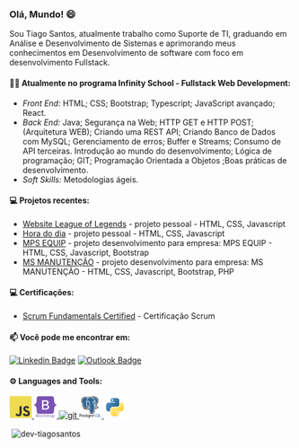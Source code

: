 ### Olá, Mundo! 😄

Sou Tiago Santos, atualmente trabalho como Suporte de TI, graduando em Análise e Desenvolvimento de Sistemas e aprimorando meus conhecimentos em Desenvolvimento de software com foco em desenvolvimento Fullstack.

#### 👨‍💻 **Atualmente no programa Infinity School - Fullstack Web Development:**

- *Front End:* HTML; CSS; Bootstrap; Typescript; JavaScript avançado; React.
- *Back End:* Java; Segurança na Web; HTTP GET e HTTP POST; (Arquitetura WEB); Criando uma REST API; Criando Banco de Dados com MySQL; Gerenciamento de erros; Buffer e Streams; Consumo de API terceiras. Introdução ao mundo do desenvolvimento; Lógica de programação; GIT; Programação Orientada a Objetos ;Boas práticas de desenvolvimento.
- *Soft Skills:* Metodologias ágeis.

#### 💻 **Projetos recentes:**
- [Website League of Legends](https://github.com/dev-tiagosantos/League-of-legends-website-onepage) - projeto pessoal - HTML, CSS, Javascript
- [Hora do dia]( https://github.com/dev-tiagosantos/hora-do-dia) - projeto pessoal - HTML, CSS, Javascript
- [MPS EQUIP]( https://www.mpsequip.com.br/) - projeto desenvolvimento para empresa: MPS EQUIP - HTML, CSS, Javascript, Bootstrap
- [MS MANUTENÇÃO]( https://msmanutencao.com.br//) - projeto desenvolvimento para empresa: MS MANUTENÇÃO - HTML, CSS, Javascript, Bootstrap, PHP


#### 💻 **Certificações:**
- [Scrum Fundamentals Certified](https://c46e136a583f7e334124-ac22991740ab4ff17e21daf2ed577041.ssl.cf1.rackcdn.com/Certificate/ScrumFundamentalsCertified-TiagoSilvadosSantos-933247.pdf) - Certificação Scrum


#### 📫 **Você pode me encontrar em:**

[![Linkedin Badge](https://img.shields.io/badge/-LinkedIn-blue?style=flat&logo=Linkedin&logoColor=white&link=https://www.linkedin.com/in/tiagosilvabr/)](https://www.linkedin.com/in/tiagosilvabr/)
[![Outlook Badge](https://img.shields.io/badge/-Outlook-267ACA?style=flat&logo=Microsoft-Outlook&logoColor=white&link=mailto:tiagosantos.dev@outlook.com)](mailto:tiagosantos.dev@outlook.com)

#### ⚙️ **Languages and Tools:**
<p align="left">
 <a href="https://developer.mozilla.org/en-US/docs/Web/JavaScript" target="_blank"> <img src="https://raw.githubusercontent.com/devicons/devicon/master/icons/javascript/javascript-original.svg" alt="javascript" width="40" height="40"/> </a> 
 <a href="https://getbootstrap.com" target="_blank"> <img src="https://raw.githubusercontent.com/devicons/devicon/master/icons/bootstrap/bootstrap-plain-wordmark.svg" alt="bootstrap" width="40" height="40"/> </a>
<a href="https://git-scm.com/" target="_blank"> <img src="https://www.vectorlogo.zone/logos/git-scm/git-scm-icon.svg" alt="git" width="40" height="40"/> </a>
<a href="https://www.postgresql.org" target="_blank"> <img src="https://raw.githubusercontent.com/devicons/devicon/master/icons/postgresql/postgresql-original-wordmark.svg" alt="postgresql" width="40" height="40"/> </a>
 <a href="https://www.python.org" target="_blank"> <img src="https://raw.githubusercontent.com/devicons/devicon/master/icons/python/python-original.svg" alt="python" width="40" height="40"/> </a>  
 </p>

<p>&nbsp;<img align="center" src="https://github-readme-stats.vercel.app/api?username=dev-tiagosantos&show_icons=true&locale=en" alt="dev-tiagosantos" /></p>


